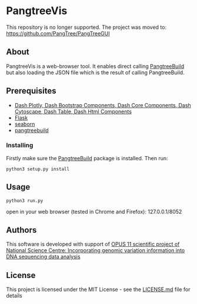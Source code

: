 # PangtreeVis

This repository is no longer supported. The project was moved to: https://github.com/PangTree/PangTreeGUI

## About
PangtreeVis is a web-browser tool. It enables direct calling [PangtreeBuild](https://github.com/meoke/pangtree) but also loading the JSON file which is the result of calling PangtreeBuild.

## Prerequisites

* [Dash Plotly, Dash Bootstrap Components, Dash Core Components, Dash Cytoscape, Dash Table, Dash Html Components](https://plot.ly/products/dash/)
* [Flask](http://flask.pocoo.org/)
* [seaborn](https://seaborn.pydata.org/)
* [pangtreebuild](https://github.com/meoke/pangtreebuild)

### Installing

Firstly make sure the [PangtreeBuild](https://github.com/meoke/pangtreebuild) package is installed. Then run:

```
python3 setup.py install
```



## Usage

```
python3 run.py
```

open in your web browser (tested in Chrome and Firefox): 127.0.0.1/8052

## Authors
This software is developed with support of [OPUS 11 scientific project of National Science Centre:  Incorporating genomic variation information
into DNA sequencing data analysis](https://www.mimuw.edu.pl/~dojer/rmg/)


## License

This project is licensed under the MIT License - see the [LICENSE.md](LICENSE.md) file for details

